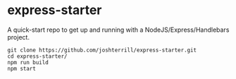 # express-starter

A quick-start repo to get up and running with a NodeJS/Express/Handlebars project.

```
git clone https://github.com/joshterrill/express-starter.git
cd express-starter/
npm run build
npm start
```